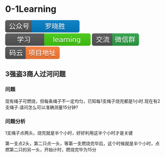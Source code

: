 # 0-1Learning

![alt text](../../static/common/svg/luoxiaosheng.svg "公众号")
![alt text](../../static/common/svg/luoxiaosheng_learning.svg "学习")
![alt text](../../static/common/svg/luoxiaosheng_wechat.svg "微信")
![alt text](../../static/common/svg/luoxiaosheng_gitee.svg "码云")

## 3强盗3商人过河问题

### 问题
现有绳子可燃烧，但每条绳子不一定均匀，已知每1支绳子烧完都是1小时.现在有2支绳子.请问怎么可以准确测量15分钟?



### 问题分析
1支绳子点两头，烧完就是半个小时，好好利用这半个小时才是关键

第一支点2头，第二只点一头，等第一支燃烧完毕后，这个时候就是半个小时，点燃第二只的另一头，开始计时，燃烧完毕为15分

